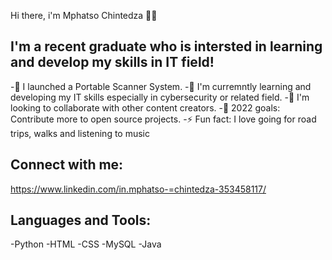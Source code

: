 Hi there, i'm Mphatso Chintedza 👋🏿

## I'm a recent graduate who is intersted in learning and develop my skills in IT field!

-🔭 I launched a Portable Scanner System.
-🌱 I'm curremntly learning and developing my IT skills especially in cybersecurity or related field.
-🤝 I'm looking to collaborate with other content creators.
-🥅 2022 goals: Contribute more to open source projects.
-⚡️ Fun fact: I love going for road trips, walks and listening to music

## Connect with me:

https://www.linkedin.com/in.mphatso-=chintedza-353458117/

## Languages and Tools:

-Python
-HTML
-CSS
-MySQL
-Java
